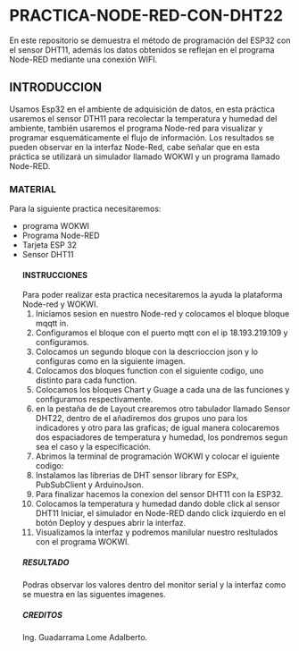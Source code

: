 # PRACTICA-NODE-RED-CON-DHT22
En este repositorio se demuestra el método de programación del ESP32 con el sensor DHT11, además los datos obtenidos se reflejan en el programa Node-RED mediante una conexión WIFI.
## INTRODUCCION 
Usamos Esp32 en el ambiente de adquisición de datos, en esta práctica usaremos el sensor DTH11 para recolectar la temperatura y humedad del ambiente, también usaremos el programa Node-red para visualizar y programar esquemáticamente el flujo de información. Los resultados se pueden observar en la interfaz Node-Red, cabe señalar que en esta práctica se utilizará un simulador llamado WOKWI y un programa llamado Node-RED.
### MATERIAL 
Para la siguiente practica necesitaremos:
* programa WOKWI
* Programa Node-RED
* Tarjeta ESP 32
* Sensor DHT11
  #### INSTRUCCIONES
  Para poder realizar  esta practica  necesitaremos la ayuda la plataforma Node-red y WOKWI.
  1. Iniciamos sesion en nuestro Node-red y colocamos el bloque bloque mqqtt in.
  2. Configuramos el bloque con el puerto mqtt con el ip 18.193.219.109 y configuramos.
  3. Colocamos un segundo  bloque con la descrioccion json y lo configuras como en la siguiente imagen.
  4. Colocamos dos bloques function con el siguiente codigo, uno distinto para cada function.
  5. Colocamos los bloques Chart y Guage a cada una de las funciones y configuramos respectivamente.
  6. en la pestaña de de Layout crearemos otro tabulador llamado Sensor DHT22, dentro de el añadiremos dos grupos uno para los indicadores y otro para las graficas; de igual manera colocaremos dos espaciadores de temperatura y humedad, los pondremos segun sea el caso y la especificación.
  7. Abrimos la terminal de programación WOKWI y colocar el iguiente codigo:
  8. Instalamos las librerias de DHT sensor library for ESPx, PubSubClient y ArduinoJson.
  9. Para finalizar hacemos la conexion del sensor DHT11 con la ESP32.
  10. Colocamos la temperatura y humedad dando doble click al sensor DHT11 Iniciar, el simulador en Node-RED dando click izquierdo en el botón Deploy y despues abrir la interfaz.
  11. Visualizamos la interfaz y podremos manilular nuestro resltulados con el programa WOKWI.
  ##### RESULTADO
  Podras observar los valores dentro del monitor serial y la interfaz como se muestra en las siguentes imagenes.
  ##### CREDITOS
  Ing. Guadarrama Lome Adalberto.
